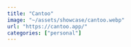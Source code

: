 ```yaml
---
title: "Cantoo"
image: "~/assets/showcase/cantoo.webp"
url: "https://cantoo.app/"
categories: ["personal"]
---
```

